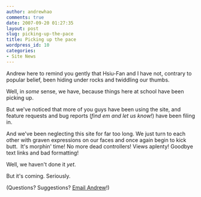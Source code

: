 ```yaml
---
author: andrewhao
comments: true
date: 2007-09-20 01:27:35
layout: post
slug: picking-up-the-pace
title: Picking up the pace
wordpress_id: 10
categories:
- Site News
---
```


Andrew here to remind you gently that Hsiu-Fan and I have not, contrary to popular belief, been hiding under rocks and twiddling our thumbs.

Well, in _some_ sense, we have, because things here at school have been picking up.

But we've noticed that more of you guys have been using the site, and feature requests and bug reports (_find em and let us know!_) have been filing in.

And we've been neglecting this site for far too long. We just turn to each other with graven expressions on our faces and once again begin to kick butt.  It's morphin' time! No more dead controllers! Views aplenty! Goodbye text links and bad formatting!

Well, we haven't done it _yet_.

But it's coming. Seriously.

(Questions? Suggestions? [Email Andrew](mailto:andrew@wejoinin.com)!)
